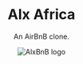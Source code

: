 <h1 align="center">Alx Africa</h1>
<p align="center">An AirBnB clone.</p>

<p align="center">
  <img src="https://github.com/paroteen/AirBnB_clone_v2/blob/main/assets/alx.png"
	    alt="AlxBnB logo">
</p>

